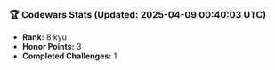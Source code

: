 ### 🏆 Codewars Stats (Updated: 2025-04-09 00:40:03 UTC)

- **Rank:** 8 kyu
- **Honor Points:** 3
- **Completed Challenges:** 1
